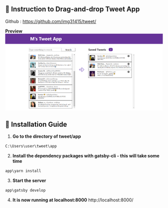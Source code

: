 ## 🚀 Instruction to Drag-and-drop Tweet App

Github : https://github.com/img31415/tweet/

**Preview**
![Alt Text](https://github.com/img31415/tweet/blob/master/TweetApp.PNG)

## 🧰 Installation Guide

1.  **Go to the directory of tweet/app**

```bash
C:\Users\user\tweet\app
```

2. **Install the dependency packages with gatsby-cli - this will take some time**

```bash
app\yarn install
```

3. **Start the server**

```bash
app\gatsby develop
```

4. **It is now running at localhost:8000**
   http://localhost:8000/
